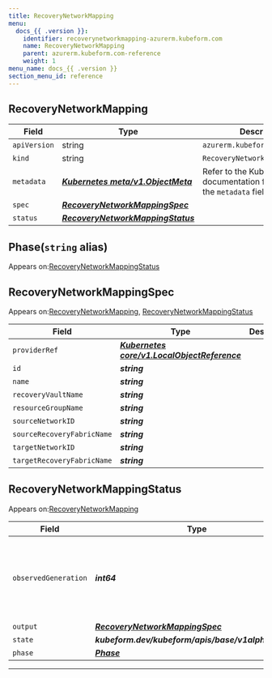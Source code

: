 ```yaml
---
title: RecoveryNetworkMapping
menu:
  docs_{{ .version }}:
    identifier: recoverynetworkmapping-azurerm.kubeform.com
    name: RecoveryNetworkMapping
    parent: azurerm.kubeform.com-reference
    weight: 1
menu_name: docs_{{ .version }}
section_menu_id: reference
---
```


## RecoveryNetworkMapping
| Field | Type | Description |
| ------ | ----- | ----------- |
| `apiVersion` | string | `azurerm.kubeform.com/v1alpha1` |
|    `kind` | string | `RecoveryNetworkMapping` |
| `metadata` | ***[Kubernetes meta/v1.ObjectMeta](https://v1-18.docs.kubernetes.io/docs/reference/generated/kubernetes-api/v1.18/#objectmeta-v1-meta)***|Refer to the Kubernetes API documentation for the fields of the `metadata` field.|
| `spec` | ***[RecoveryNetworkMappingSpec](#recoverynetworkmappingspec)***||
| `status` | ***[RecoveryNetworkMappingStatus](#recoverynetworkmappingstatus)***||
## Phase(`string` alias)

Appears on:[RecoveryNetworkMappingStatus](#recoverynetworkmappingstatus)

## RecoveryNetworkMappingSpec

Appears on:[RecoveryNetworkMapping](#recoverynetworkmapping), [RecoveryNetworkMappingStatus](#recoverynetworkmappingstatus)

| Field | Type | Description |
| ------ | ----- | ----------- |
| `providerRef` | ***[Kubernetes core/v1.LocalObjectReference](https://v1-18.docs.kubernetes.io/docs/reference/generated/kubernetes-api/v1.18/#localobjectreference-v1-core)***||
| `id` | ***string***||
| `name` | ***string***||
| `recoveryVaultName` | ***string***||
| `resourceGroupName` | ***string***||
| `sourceNetworkID` | ***string***||
| `sourceRecoveryFabricName` | ***string***||
| `targetNetworkID` | ***string***||
| `targetRecoveryFabricName` | ***string***||
## RecoveryNetworkMappingStatus

Appears on:[RecoveryNetworkMapping](#recoverynetworkmapping)

| Field | Type | Description |
| ------ | ----- | ----------- |
| `observedGeneration` | ***int64***| ***(Optional)*** Resource generation, which is updated on mutation by the API Server.|
| `output` | ***[RecoveryNetworkMappingSpec](#recoverynetworkmappingspec)***| ***(Optional)*** |
| `state` | ***kubeform.dev/kubeform/apis/base/v1alpha1.State***| ***(Optional)*** |
| `phase` | ***[Phase](#phase)***| ***(Optional)*** |
---
